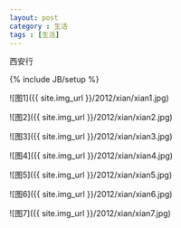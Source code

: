 ```yaml
---
layout: post
category : 生活
tags : [生活]
---
```


西安行 
<!--break-->

{% include JB/setup %}

![图1]({{ site.img_url }}/2012/xian/xian1.jpg)

![图2]({{ site.img_url }}/2012/xian/xian2.jpg)

![图3]({{ site.img_url }}/2012/xian/xian3.jpg)

![图4]({{ site.img_url }}/2012/xian/xian4.jpg)

![图5]({{ site.img_url }}/2012/xian/xian5.jpg)

![图6]({{ site.img_url }}/2012/xian/xian6.jpg)

![图7]({{ site.img_url }}/2012/xian/xian7.jpg)